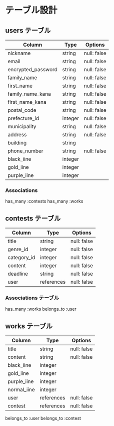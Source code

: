# テーブル設計

## users テーブル

|       Column        |  Type   |   Options   |
| ------------------- | ------- | ----------- |
|       nickname      | string  | null: false |
|         email       | string  | null: false |
|  encrypted_password | string  | null: false |
|      family_name    | string  | null: false |
|      first_name     | string  | null: false |
|   family_name_kana  | string  | null: false |
|   first_name_kana   | string  | null: false |
|     postal_code     | string  | null: false |
|    prefecture_id    | integer | null: false |
|     municipality    | string  | null: false |
|       address       | string  | null: false |
|       building      | string  |             |
|     phone_number    | string  | null: false |
|      black_iine     | integer |             |
|      gold_iine      | integer |             |
|     purple_iine     | integer |             |

### Associations

has_many :contests
has_many :works


## contests テーブル

|     Column      |    Type    |   Options   |
| --------------- | ---------- | ----------- |
|      title      | string     | null: false |
|    genre_id     | integer    | null: false |
|   category_id   | integer    | null: false |
|     content     | integer    | null: false |
|     deadline    | string     | null: false |
|       user      | references | null: false |

### Associations テーブル

has_many :works
belongs_to :user

## works テーブル

|     Column      |    Type    |   Options   |
| --------------- | ---------- | ----------- |
|      title      | string     | null: false |
|     content     | string     | null: false |
|    black_iine   | integer    |             |
|    gold_iine    | integer    |             |
|    purple_iine  | integer    |             |
|    normal_iine  | integer    |             |
|       user      | references | null: false |
|      contest    | references | null: false |

belongs_to :user
belongs_to :contest